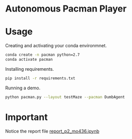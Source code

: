 # Autonomous Pacman Player


# Usage

Creating and activating your conda environmnet.

```sh
conda create -n pacman python=2.7
conda activate pacman
```

Installing requirements.

```sh
pip install -r requirements.txt
```

Running a demo.

```sh
python pacman.py --layout testMaze --pacman DumbAgent
```

# Important

Notice the report file [report_p2_mo436.ipynb](report_p2_mo436.ipynb)